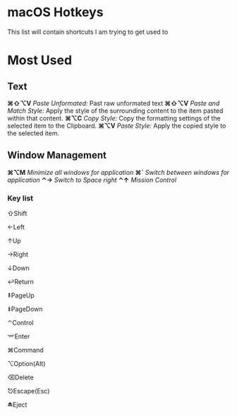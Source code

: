 # macOS Hotkeys

This list will contain shortcuts I am trying to get used to


# Most Used

## Text
**⌘⇧⌥V** *Paste Unformated:* Past raw unformated text
**⌘⇧⌥V** *Paste and Match Style:* Apply the style of the surrounding content to the item pasted within that content.
**⌘⌥C** *Copy Style:* Copy the formatting settings of the selected item to the Clipboard.
**⌘⌥V** *Paste Style:* Apply the copied style to the selected item.



## Window Management
**⌘⌥M** *Minimize all windows for application*
**⌘`** *Switch between windows for application*
**⌃→** *Switch to Space right*
**⌃↑** *Mission Control*





### Key list 
⇧Shift

←Left

↑Up

→Right

↓Down

↩Return

⇞PageUp

⇟PageDown

⌃Control

⌤Enter

⌘Command

⌥Option(Alt)

⌫Delete

⎋Escape(Esc)

⏏Eject
